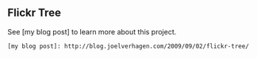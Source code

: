 Flickr Tree
-------------

See [my blog post] to learn more about this project.

	[my blog post]: http://blog.joelverhagen.com/2009/09/02/flickr-tree/